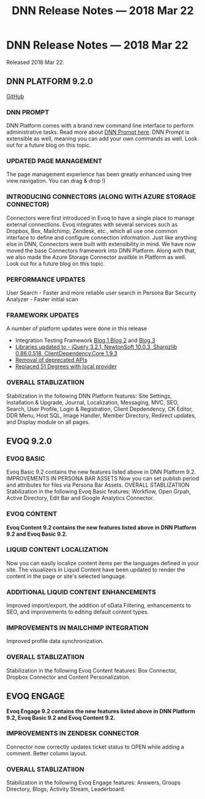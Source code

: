 ﻿---
uid: relnotes-2018-mar-22
locale: en
title: DNN Release Notes — 2018 Mar 22
dnneditions:
dnnversion: 09.02.00
---

# DNN Release Notes — 2018 Mar 22

Released 2018 Mar 22.

## DNN PLATFORM 9.2.0

[GitHub](https://github.com/dnnsoftware/Dnn.Platform/releases/tag/v9.2.0)

### DNN PROMPT
DNN Platform comes with a brand new command line interface to perform administrative tasks. Read more about [DNN Prompt here](https://www.dnnsoftware.com/community-blog/cid/155456/previewing-prompt-in-dnnevoq-920). DNN Prompt is extensible as well, meaning you can add your own commands as well. Look out for a future blog on this topic.

### UPDATED PAGE MANAGEMENT
The page management experience has been greatly enhanced using tree view navigation. You can drag & drop !)

### INTRODUCING CONNECTORS (ALONG WITH AZURE STORAGE CONNECTOR)
Connectors were first introduced in Evoq to have a single place to manage external connections. Evoq integrates with several services such as Dropbox, Box, Mailchimp, Zendesk, etc., which all use one common interface to define and configure connection information. Just like anything else in DNN, Connectors were built with extensibility in mind. We have now moved the base Connectors framework into DNN Platform. Along with that, we also made the Azure Storage Connector availble in Platform as well. Look out for a future blog on this topic.

### PERFORMANCE UPDATES
User Search - Faster and more reliable user search in Persona Bar
Security Analyzer - Faster initial scan

### FRAMEWORK UPDATES
A number of platform updates were done in this release

* Integration Testing Framework [Blog 1](https://www.dnnsoftware.com/community-blog/cid/155465/dnn-unitintegration-testing--part-1),[Blog 2](https://www.dnnsoftware.com/community-blog/cid/155468/dnn-unitintegration-testing-part-2') and [Blog 3](https://www.dnnsoftware.com/community-blog/cid/155481/dnn-unitintegration-testing-part-3)
* [Libraries updated to - jQuery 3.2.1, NewtonSoft 10.0.3, Sharpzlib 0.86.0.518, ClientDependency.Core 1.9.3](https://www.dnnsoftware.com/community-blog/cid/155510/jquery-newtonsoft-etc-updated-in-dnn-platform-92)
* [Removal of deprecated APIs](https://www.dnnsoftware.com/community-blog/cid/155508/dnn-platform-92-removes-over-500-deprecated-apis)
* [Replaced 51 Degrees with local provider](https://dnntracker.atlassian.net/browse/DNN-10284)

### OVERALL STABLIZATIION
Stabilization in the following DNN Platform features: Site Settings, Installation & Upgrade, Journal, Localization, Messaging, MVC, SEO, Search, User Profile, Login & Registration, Client Depdendency, CK Editor, DDR Menu, Host SQL, Image Handler, Member Directory, Redirect updates, and Display module on all pages.

## EVOQ 9.2.0

### EVOQ BASIC

Evoq Basic 9.2 contains the new features listed above in DNN Platform 9.2.
IMPROVEMENTS IN PERSONA BAR ASSETS
Now you can set publish period and attributes for files via Persona Bar Assets.
OVERALL STABLIZATIION
Stabilization in the following Evoq Basic features: Workflow, Open Grpah, Active Directory, Edit Bar and Google Analytics Connector.

### EVOQ CONTENT

**Evoq Content 9.2 contains the new features listed above in DNN Platform 9.2 and Evoq Basic 9.2.**

### LIQUID CONTENT LOCALIZATION
Now you can easily localize content items per the languages defined in your site. The visualizers in Liquid Content have been updated to render the content in the page or site's selected language.

### ADDITIONAL LIQUID CONTENT ENHANCEMENTS
Improved import/export, the addition of oData Filtering, enhancements to SEO, and improvements to editing default content types.

### IMPROVEMENTS IN MAILCHIMP INTEGRATION
Improved profile data synchronization.

### OVERALL STABLIZATIION
Stabilization in the following Evoq Content features: Box Connector, Dropbox Connector and Content Personalization.

## EVOQ ENGAGE

**Evoq Engage 9.2 contains the new features listed above in DNN Platform 9.2, Evoq Basic 9.2 and Evoq Content 9.2.**

### IMPROVEMENTS IN ZENDESK CONNECTOR
Connector now correctly updates ticket status to OPEN while adding a comment. Better column layout.

### OVERALL STABLIZATIION
Stabilization in the following Evoq Engage features: Answers, Groups Directory, Blogs, Activity Stream, Leaderboard.
